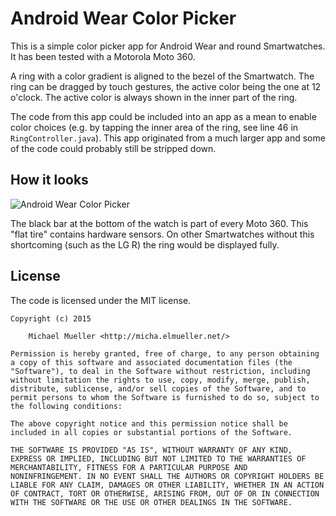 # Android Wear Color Picker

This is a simple color picker app for Android Wear and round Smartwatches.
It has been tested with a Motorola Moto 360.

A ring with a color gradient is aligned to the bezel of the Smartwatch. The 
ring can be dragged by touch gestures, the active color being the one at 12 
o'clock. The active color is always shown in the inner part of the ring.

The code from this app could be included into an app as a mean to enable 
color choices (e.g. by tapping the inner area of the ring, see line 46 in
`RingController.java`). This app originated from a much larger app and some
of the code could probably still be stripped down.

## How it looks

![Android Wear Color Picker](https://github.com/cmichi/android-wear-color-picker/raw/master/colorpicker.jpg)

The black bar at the bottom of the watch is part of every Moto 360. This
"flat tire" contains hardware sensors. On other Smartwatches without this
shortcoming (such as the LG R) the ring would be displayed fully.

## License

The code is licensed under the MIT license.

	Copyright (c) 2015

		Michael Mueller <http://micha.elmueller.net/>

	Permission is hereby granted, free of charge, to any person obtaining
	a copy of this software and associated documentation files (the
	"Software"), to deal in the Software without restriction, including
	without limitation the rights to use, copy, modify, merge, publish,
	distribute, sublicense, and/or sell copies of the Software, and to
	permit persons to whom the Software is furnished to do so, subject to
	the following conditions:

	The above copyright notice and this permission notice shall be
	included in all copies or substantial portions of the Software.

	THE SOFTWARE IS PROVIDED "AS IS", WITHOUT WARRANTY OF ANY KIND,
	EXPRESS OR IMPLIED, INCLUDING BUT NOT LIMITED TO THE WARRANTIES OF
	MERCHANTABILITY, FITNESS FOR A PARTICULAR PURPOSE AND
	NONINFRINGEMENT. IN NO EVENT SHALL THE AUTHORS OR COPYRIGHT HOLDERS BE
	LIABLE FOR ANY CLAIM, DAMAGES OR OTHER LIABILITY, WHETHER IN AN ACTION
	OF CONTRACT, TORT OR OTHERWISE, ARISING FROM, OUT OF OR IN CONNECTION
	WITH THE SOFTWARE OR THE USE OR OTHER DEALINGS IN THE SOFTWARE.
